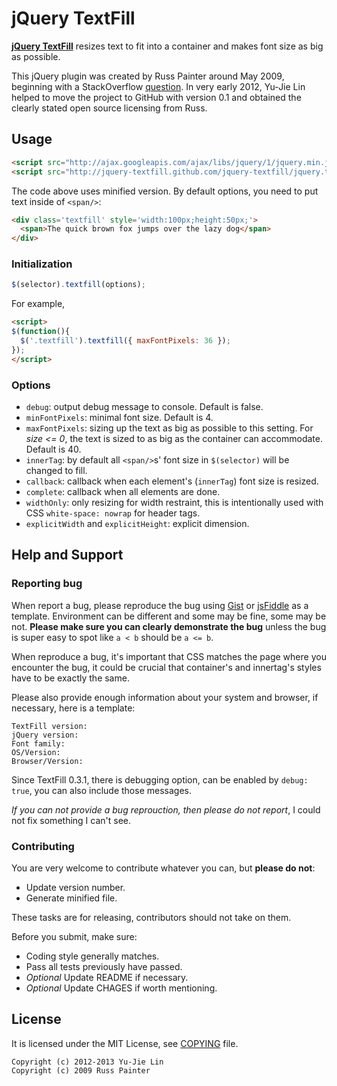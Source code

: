 jQuery TextFill
===============

**[jQuery TextFill][index]** resizes text to fit into a container and makes font size as big as possible.

This jQuery plugin was created by Russ Painter around May 2009, beginning with a StackOverflow [question][soq]. In very early 2012, Yu-Jie Lin helped to move the project to GitHub with version 0.1 and obtained the clearly stated open source licensing from Russ.

[soq]: http://stackoverflow.com/questions/687998/auto-size-dynamic-text-to-fill-fixed-size-container
[index]: http://jquery-textfill.github.com/jquery-textfill/index.html

Usage
-----

```html
<script src="http://ajax.googleapis.com/ajax/libs/jquery/1/jquery.min.js"></script>
<script src="http://jquery-textfill.github.com/jquery-textfill/jquery.textfill.min.js"></script>
```

The code above uses minified version. By default options, you need to put text inside of `<span/>`:

```html
<div class='textfill' style='width:100px;height:50px;'>
  <span>The quick brown fox jumps over the lazy dog</span>
</div>
```

### Initialization

```js
$(selector).textfill(options);
```

For example,

```html
<script>
$(function(){
  $('.textfill').textfill({ maxFontPixels: 36 });
});
</script>
```

### Options

 * `debug`: output debug message to console. Default is false.
 * `minFontPixels`: minimal font size. Default is 4.
 * `maxFontPixels`: sizing up the text as big as possible to this setting. For *size <= 0*, the text is sized to as big as the container can accommodate. Default is 40.
 * `innerTag`: by default all `<span/>`s' font size in `$(selector)` will be changed to fill.
 * `callback`: callback when each element's (`innerTag`) font size is resized.
 * `complete`: callback when all elements are done.
 * `widthOnly`: only resizing for width restraint, this is intentionally used with CSS `white-space: nowrap` for header tags.
 * `explicitWidth` and `explicitHeight`: explicit dimension.

Help and Support
----------------

### Reporting bug

When report a bug, please reproduce the bug using [Gist][] or [jsFiddle][] as a template. Environment can be different and some may be fine, some may be not. **Please make sure you can clearly demonstrate the bug** unless the bug is super easy to spot like `a < b` should be `a <= b`.

When reproduce a bug, it's important that CSS matches the page where you encounter the bug, it could be crucial that container's and innertag's styles have to be exactly the same.

Please also provide enough information about your system and browser, if necessary, here is a template:

    TextFill version:
    jQuery version:
    Font family:
    OS/Version:
    Browser/Version:

Since TextFill 0.3.1, there is debugging option, can be enabled by `debug: true`, you can also include those messages.

[Gist]: https://gist.github.com/4650697
[jsFiddle]: http://jsfiddle.net/livibetter/3gMFG/

*If you can not provide a bug reprouction, then please do not report*, I could not fix something I can't see.

### Contributing

You are very welcome to contribute whatever you can, but **please do not**:

* Update version number.
* Generate minified file.

These tasks are for releasing, contributors should not take on them.

Before you submit, make sure:

* Coding style generally matches.
* Pass all tests previously have passed.
* *Optional* Update README if necessary.
* *Optional* Update CHAGES if worth mentioning.

License
-------

It is licensed under the MIT License, see [COPYING][] file.

[COPYING]: https://github.com/jquery-textfill/jquery-textfill/blob/master/COPYING

    Copyright (c) 2012-2013 Yu-Jie Lin
    Copyright (c) 2009 Russ Painter
